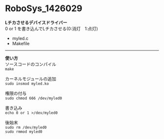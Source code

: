 # RoboSys_1426029  
**Lチカさせるデバイスドライバー**  
0 or 1 を書き込んでLチカさせる(0:消灯　1:点灯)
* myled.c
* Makefile  

-------------------------------  
**使い方**  
ソースコードのコンパイル  
`make`  

カーネルモジュールの追加  
`sudo insmod myled.ko`  

権限の付与  
`sudo chmod 666 /dev/myled0`  

書き込み  
`echo 0 or 1 >/dev/myled0`  

後始末  
`sudo rm /dev/myled0`  
`sudo rmmod myled0`

